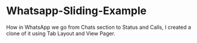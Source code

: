 # Whatsapp-Sliding-Example
How in WhatsApp we go from Chats section to Status and Calls, I created a clone of it using Tab Layout and View Pager.

